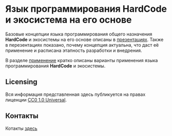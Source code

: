 Язык программирования HardCode и экосистема на его основе
=========================================================

Базовые концепции языка программирования общего назначения <b>HardCode</b> и экосистемы на его основе описаны в [презентациях](presentations).
Также в перезентациях показано, почему концепция актуальна, что даст её применение и расписана этапность разработки и внедрения.

В разделе [применение](applications) кратко описаны варианты применения языка программирования <b>HardCode</b> и экосистемы.

## Licensing

Вся информация представленная здесь публикуется на правах лиценции [CC0 1.0 Universal](../LICENSE).

## Контакты

Котакты [здесь](contacts.md)
